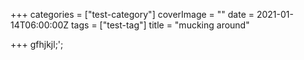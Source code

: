 +++
categories = ["test-category"]
coverImage = ""
date = 2021-01-14T06:00:00Z
tags = ["test-tag"]
title = "mucking around"

+++
gfhjkjl;';